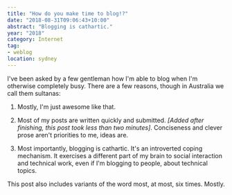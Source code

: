 ```yaml
---
title: "How do you make time to blog!?"
date: "2018-08-31T09:06:43+10:00"
abstract: "Blogging is cathartic."
year: "2018"
category: Internet
tag:
- weblog
location: sydney
---
```

I've been asked by a few gentleman how I'm able to blog when I'm otherwise completely busy. There are a few reasons, though in Australia we call them sultanas:

1. Mostly, I'm just awesome like that.

2. Most of my posts are written quickly and submitted. *[Added after finishing, this post took less than two minutes]*. Conciseness and clever prose aren't priorities to me, ideas are.

3. Most importantly, blogging is cathartic. It's an introverted coping mechanism. It exercises a different part of my brain to social interaction and technical work, even if I'm blogging to people, about technical topics.

This post also includes variants of the word most, at most, six times. Mostly.

